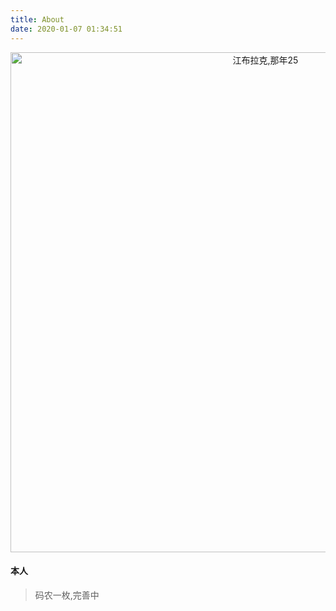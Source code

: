 ```yaml
---
title: About
date: 2020-01-07 01:34:51
---
```

<div align=center>
<img width=800 src="https://14122.com/blogabout.jpg" title="江布拉克,那年25">
</div>

#### 本人
>码农一枚,完善中


